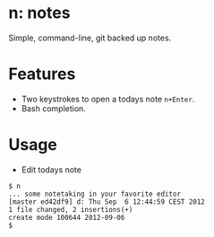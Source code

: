 n: notes
========

Simple, command-line, git backed up notes.

Features
========

 - Two keystrokes to open a todays note `n+Enter`.
 - Bash completion.

Usage
=====

 - Edit todays note

```
$ n
... some notetaking in your favorite editor
[master ed42df9] d: Thu Sep  6 12:44:59 CEST 2012
1 file changed, 2 insertions(+)
create mode 100644 2012-09-06
$
```
